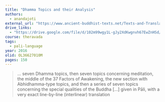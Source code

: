 ```yaml
---
title: "Dhamma Topics and their Analysis"
authors:
  - anandajoti
external_url: "https://www.ancient-buddhist-texts.net/Texts-and-Translations/Dhammatthavinicchaya/index.htm"
drive_links: 
  - "https://drive.google.com/file/d/102m99wgy1L-gJy2XdKwgnvh67EwZnHSd/view?usp=drivesdk"
course: theravada
tags:
  - pali-language
year: 2016
olid: OL36627010M
pages: 150
---
```


> … seven Dhamma topics, then seven topics concerning meditation, the middle of the 37 Factors of Awakening, the new section with Abhidhamma-type topics, and then a series of seven topics concerning the special qualities of the Buddha [...] given in Pāli, with a very exact line-by-line (interlinear) translation
